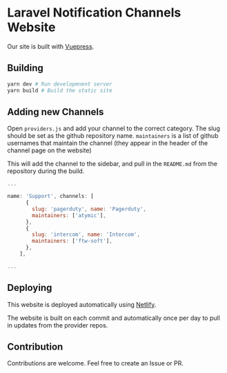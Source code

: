 # Laravel Notification Channels Website

Our site is built with [Vuepress](https://vuepress.vuejs.org/). 


## Building

```bash
yarn dev # Run developmnent server
yarn build # Build the static site
```

## Adding new Channels

Open `providers.js` and add your channel to the correct category. The slug should be set as the github repository name.
`maintainers` is a list of github usernames that maintain the channel (they appear in the header of the channel page on the website)

This will add the channel to the sidebar, and pull in the `README.md` from the repository during the build. 

```js
...

name: 'Support', channels: [
      {
        slug: 'pagerduty', name: 'Pagerduty',
        maintainers: ['atymic'],
      },
      {
        slug: 'intercom', name: 'Intercom',
        maintainers: ['ftw-soft'],
      },
    ],

...
```


## Deploying
This website is deployed automatically using [Netlify](https://app.netlify.com).
   
The website is built on each commit and automatically once per day to pull in updates from the provider repos.

## Contribution

Contributions are welcome. Feel free to create an Issue or PR.
